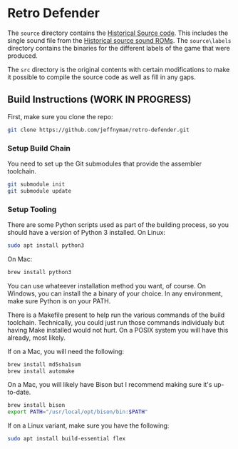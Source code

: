 # Retro Defender

The `source` directory contains the [Historical Source code](https://github.com/historicalsource/defender). This includes the single sound file from the [Historical source sound ROMs](https://github.com/historicalsource/williams-soundroms). The `source\labels` directory contains the binaries for the different labels of the game that were produced.

The `src` directory is the original contents with certain modifications to make it possible to compile the source code as well as fill in any gaps.

## Build Instructions (WORK IN PROGRESS)

First, make sure you clone the repo:

```sh
git clone https://github.com/jeffnyman/retro-defender.git
```

### Setup Build Chain

You need to set up the Git submodules that provide the assembler toolchain.

```sh
git submodule init
git submodule update
```

### Setup Tooling

There are some Python scripts used as part of the building process, so you should have a version of Python 3 installed. On Linux:

```sh
sudo apt install python3
```

On Mac:

```sh
brew install python3
```

You can use whateever installation method you want, of course. On Windows, you can install the a binary of your choice. In any environment, make sure Python is on your PATH.

There is a Makefile present to help run the various commands of the build toolchain. Technically, you could just run those commands individualy but having Make installed would not hurt. On a POSIX system you will have this already, most likely.

If on a Mac, you will need the following:

```sh
brew install md5sha1sum
brew install automake
```

On a Mac, you will likely have Bison but I recommend making sure it's up-to-date.

```sh
brew install bison
export PATH="/usr/local/opt/bison/bin:$PATH"
```

If on a Linux variant, make sure you have the following:

```sh
sudo apt install build-essential flex
```
